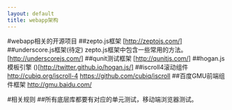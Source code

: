```yaml
---
layout: default
title: webapp架构
---
```


#webapp相关的开源项目
##zepto.js框架
[http://zeptojs.com/]
##underscore.js框架(待定)
zepto.js框架中包含一些常用的方法。
[http://underscorejs.com/]
##qunit测试框架
[http://qunitjs.com/]
##hogan.js模板引擎
()[http://twitter.github.io/hogan.js/]
##iscroll4滚动组件
http://cubiq.org/iscroll-4
https://github.com/cubiq/iscroll
##百度GMU前端组件框架
http://gmu.baidu.com/



#相关规则
##所有底层库都要有对应的单元测试，移动端浏览器测试。


